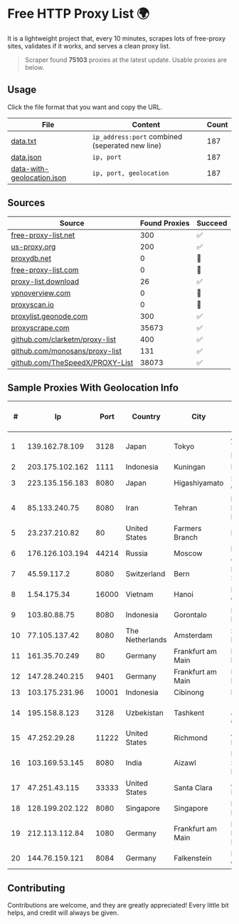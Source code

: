 
# Free HTTP Proxy List 🌍

It is a lightweight project that, every 10 minutes, scrapes lots of free-proxy sites, validates if it works, and serves a clean proxy list.


> Scraper found **75103** proxies at the latest update. Usable proxies are below.

## Usage

Click the file format that you want and copy the URL.


|File|Content|Count|
|----|-------|-----|
|[data.txt](https://raw.githubusercontent.com/themiralay/Proxy-List-World/master/data.txt)|`ip_address:port` combined (seperated new line)|187|
|[data.json](https://raw.githubusercontent.com/themiralay/Proxy-List-World/master/data.json)|`ip, port`|187|
|[data-with-geolocation.json](https://raw.githubusercontent.com/themiralay/Proxy-List-World/master/data-with-geolocation.json)|`ip, port, geolocation`|187|

## Sources

|Source|Found Proxies|Succeed|
|------|-------------|-------|
|[free-proxy-list.net](https://free-proxy-list.net)|300|✅|
|[us-proxy.org](https://www.us-proxy.org)|200|✅|
|[proxydb.net](http://proxydb.net)|0|🚫|
|[free-proxy-list.com](https://free-proxy-list.com/?page=&port=&type%5B%5D=http&type%5B%5D=https&up_time=0&search=Search)|0|🚫|
|[proxy-list.download](https://www.proxy-list.download/HTTP)|26|✅|
|[vpnoverview.com](https://vpnoverview.com/privacy/anonymous-browsing/free-proxy-servers)|0|🚫|
|[proxyscan.io](https://www.proxyscan.io)|0|🚫|
|[proxylist.geonode.com](https://proxylist.geonode.com/api/proxy-list?limit=300&page=1&sort_by=lastChecked&sort_type=desc&protocols=http,https)|300|✅|
|[proxyscrape.com](https://api.proxyscrape.com/v2/?request=displayproxies&protocol=http&timeout=10000&country=all&ssl=all&anonymity=all)|35673|✅|
|[github.com/clarketm/proxy-list](https://raw.githubusercontent.com/clarketm/proxy-list/master/proxy-list-raw.txt)|400|✅|
|[github.com/monosans/proxy-list](https://raw.githubusercontent.com/monosans/proxy-list/main/proxies/http.txt)|131|✅|
|[github.com/TheSpeedX/PROXY-List](https://raw.githubusercontent.com/TheSpeedX/PROXY-List/master/http.txt)|38073|✅|


## Sample Proxies With Geolocation Info

|#|Ip|Port|Country|City|Internet Service Provider|
|-|--|----|-------|----|-------------------------|
|1|139.162.78.109|3128|Japan|Tokyo|Akamai Technologies, Inc.|
|2|203.175.102.162|1111|Indonesia|Kuningan|MITRAKITA|
|3|223.135.156.183|8080|Japan|Higashiyamato|So-net Corporation|
|4|85.133.240.75|8080|Iran|Tehran|Respina Networks & Beyond PJSC|
|5|23.237.210.82|80|United States|Farmers Branch|FDCservers.net|
|6|176.126.103.194|44214|Russia|Moscow|Miglovets Egor Andreevich|
|7|45.59.117.2|8080|Switzerland|Bern|FranTech Solutions|
|8|1.54.175.34|16000|Vietnam|Hanoi|FPT Telecom Company|
|9|103.80.88.75|8080|Indonesia|Gorontalo|PT Jala Lintas Media|
|10|77.105.137.42|8080|The Netherlands|Amsterdam|Servers Tech Fzco|
|11|161.35.70.249|80|Germany|Frankfurt am Main|DigitalOcean, LLC|
|12|147.28.240.215|9401|Germany|Frankfurt am Main|Packet Host, Inc.|
|13|103.175.231.96|10001|Indonesia|Cibinong|MYREPUBLIC|
|14|195.158.8.123|3128|Uzbekistan|Tashkent|"Uzbektelekom" Joint Stock Company|
|15|47.252.29.28|11222|United States|Richmond|Alibaba Cloud LLC|
|16|103.169.53.145|8080|India|Aizawl|Hyosec Solutions Private Limited|
|17|47.251.43.115|33333|United States|Santa Clara|Alibaba Cloud LLC|
|18|128.199.202.122|8080|Singapore|Singapore|DigitalOcean, LLC|
|19|212.113.112.84|1080|Germany|Frankfurt am Main|DpkgSoft International Limited|
|20|144.76.159.121|8084|Germany|Falkenstein|Hetzner Online GmbH|



## Contributing

Contributions are welcome, and they are greatly appreciated! Every
little bit helps, and credit will always be given.

